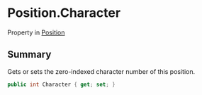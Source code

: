 # Position.Character

Property in [Position](/docs/api/csharp/yarn.compiler.position.md)

## Summary


Gets or sets the zero-indexed character number of this position.


```csharp
public int Character { get; set; }
```

